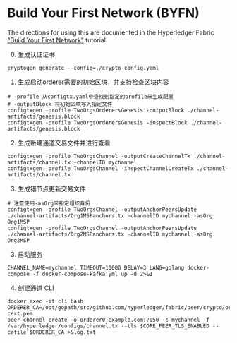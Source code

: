 # Build Your First Network (BYFN)

The directions for using this are documented in the Hyperledger Fabric ["Build Your First Network"](http://hyperledger-fabric.readthedocs.io/en/latest/build_network.html) tutorial.

0. 生成认证证书
```
cryptogen generate --config=./crypto-config.yaml
```
1. 生成启动orderer需要的初始区块，并支持检查区块内容
```
# -profile 从configtx.yaml中查找到指定的profile来生成配置
# -outputBlock 将初始区块写入指定文件
configtxgen -profile TwoOrgsOrderersGenesis -outputBlock ./channel-artifacts/genesis.block
configtxgen -profile TwoOrgsOrderersGenesis -inspectBlock ./channel-artifacts/genesis.block
```

2. 生成新建通道交易文件并进行查看
```
configtxgen -profile TwoOrgsChannel -outputCreateChannelTx ./channel-artifacts/channel.tx -channelID mychannel
configtxgen -profile TwoOrgsChannel -inspectChannelCreateTx ./channel-artifacts/channel.tx

```
3. 生成锚节点更新交易文件
```
# 注意使用-asOrg来指定组织身份
configtxgen -profile TwoOrgsChannel -outputAnchorPeersUpdate ./channel-artifacts/Org1MSPanchors.tx -channelID mychannel -asOrg Org1MSP
configtxgen -profile TwoOrgsChannel -outputAnchorPeersUpdate ./channel-artifacts/Org2MSPanchors.tx -channelID mychannel -asOrg Org2MSP
```

3. 启动服务
```
CHANNEL_NAME=mychannel TIMEOUT=10000 DELAY=3 LANG=golang docker-compose -f docker-compose-kafka.yml up -d 2>&1
```

4. 创建通道 CLI
```
docker exec -it cli bash
ORDERER_CA=/opt/gopath/src/github.com/hyperledger/fabric/peer/crypto/ordererOrganizations/example.com/orderers/orderer0.example.com/msp/tlscacerts/tlsca.example.com-cert.pem
peer channel create -o orderer0.example.com:7050 -c mychannel -f /var/hyperledger/configs/channel.tx --tls $CORE_PEER_TLS_ENABLED --cafile $ORDERER_CA >&log.txt
```

